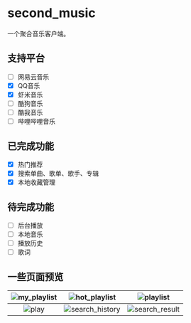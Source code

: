 # second_music
一个聚合音乐客户端。

## 支持平台
- [ ] 网易云音乐
- [x] QQ音乐
- [x] 虾米音乐
- [ ] 酷狗音乐
- [ ] 酷我音乐
- [ ] 哔哩哔哩音乐

## 已完成功能
- [x] 热门推荐
- [x] 搜索单曲、歌单、歌手、专辑
- [x] 本地收藏管理

## 待完成功能
- [ ] 后台播放
- [ ] 本地音乐
- [ ] 播放历史
- [ ] 歌词

## 一些页面预览
| ![my_playlist](https://github.com/cooaer/second_music/blob/master/screenshots/my_playlist.jpg?raw=true) | ![hot_playlist](https://github.com/cooaer/second_music/blob/master/screenshots/hot_playlist.jpg?raw=true) | ![playlist](https://github.com/cooaer/second_music/blob/master/screenshots/playlist.jpg?raw=true) |
| :------: | :------: | :------: |
| ![play](https://github.com/cooaer/second_music/blob/master/screenshots/play.jpg?raw=true) | ![search_history](https://github.com/cooaer/second_music/blob/master/screenshots/search_history.jpg?raw=true) | ![search_result](https://github.com/cooaer/second_music/blob/master/screenshots/search_result.jpg?raw=true) |